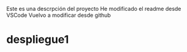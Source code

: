 Este es una descrpción del proyecto
He modificado el readme desde VSCode
Vuelvo a modificar desde github
# despliegue1
